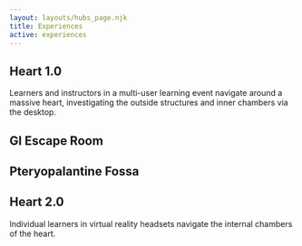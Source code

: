 ```yaml
---
layout: layouts/hubs_page.njk
title: Experiences
active: experiences 
---
```


  

## Heart 1.0 

Learners and instructors in a multi-user learning event navigate around a massive heart, investigating the outside structures and inner chambers via the desktop.


## GI Escape Room




## Pteryopalantine Fossa 




## Heart 2.0

Individual learners in virtual reality headsets navigate the internal chambers of the heart. 
